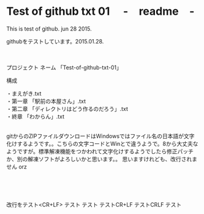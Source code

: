 # Test of github txt 01  　-　readme　-  

This is test of github.  jun 28 2015. 

githubをテストしています。2015.01.28.   <br><br><br>



プロジェクト ネーム 「Test-of-github-txt-01」

構成

・まえがき.txt    <br>
・第一章 「駅前の本屋さん」.txt    <br>
・第二章 「ディレクトリはどう作るのだろう」.txt   <br>
・終章 「わからん」.txt    <br><br>


gitからのZIPファイルダウンロードはWindowsではファイル名の日本語が文字化けするようです。。こちらの文字コードとWinとで違うようで。8から大丈夫なようですが。標準解凍機能をつかわれて文字化けするようでしたら修正パッチか、別の解凍ソフトがよろしいかと思います。。 思いますけれども、改行されません orz 

<br><br><br>


改行をテスト<CR+LF>
テスト<CRLF>
テスト<CRLF>
テストCR+LF
テストCRLF
テスト







